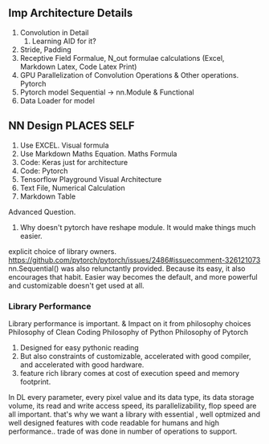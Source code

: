 
## Imp Architecture Details
1. Convolution in Detail
   1. Learning AID for it?
2. Stride, Padding
3. Receptive Field Formalue, N_out formulae calculations (Excel, Markdown Latex, Code Latex Print)
4. GPU Parallelization of Convolution Operations & Other operations. Pytorch
5. Pytorch model Sequential -> nn.Module & Functional
6. Data Loader for model

## NN Design PLACES SELF
1. Use EXCEL. Visual formula
2. Use Markdown Maths Equation. Maths Formula
3. Code: Keras just for architecture
4. Code: Pytorch
5. Tensorflow Playground Visual Architecture
6. Text File, Numerical Calculation
7. Markdown Table


Advanced Question.
1. Why doesn't pytorch have reshape module. It would make things much easier. 

explicit choice of library owners. https://github.com/pytorch/pytorch/issues/2486#issuecomment-326121073
nn.Sequential() was also relunctantly provided. Because its easy, it also encourages that habit. Easier way becomes the default, and more powerful and customizable doesn't get used at all. 

### Library Performance
Library performance is important. & Impact on it from philosophy choices
Philosophy of Clean Coding
Philosophy of Python
Philosophy of Pytorch
1. Designed for easy pythonic reading
2. But also constraints of customizable, accelerated with good compiler, and accelerated with good hardware. 
3. feature rich library comes at cost of execution speed and memory footprint. 

In DL every parameter, every pixel value and its data type, its data storage volume, its read and write access speed, its parallelizability, flop speed are all important. 
that's why we want a library with essential , well optmized and well designed features with code readable for humans and high performance.. trade of was done in number of operations to support.